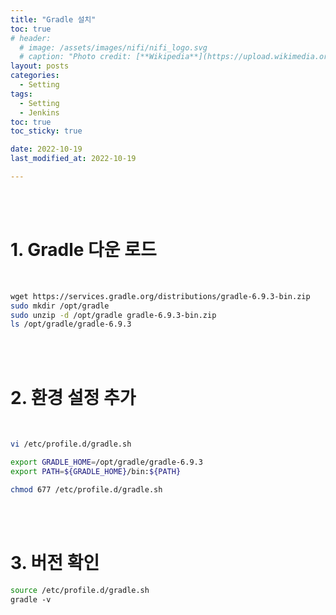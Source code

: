 ```yaml
---
title: "Gradle 설치"
toc: true
# header:
  # image: /assets/images/nifi/nifi_logo.svg
  # caption: "Photo credit: [**Wikipedia**](https://upload.wikimedia.org/wikipedia/commons/f/ff/Apache-nifi-logo.svg)"
layout: posts
categories:
  - Setting
tags:
  - Setting
  - Jenkins
toc: true
toc_sticky: true

date: 2022-10-19
last_modified_at: 2022-10-19

---
```


<br><br>

# 1. Gradle 다운 로드

<br>

```bash
wget https://services.gradle.org/distributions/gradle-6.9.3-bin.zip
sudo mkdir /opt/gradle
sudo unzip -d /opt/gradle gradle-6.9.3-bin.zip
ls /opt/gradle/gradle-6.9.3
```

<br><br>

# 2. 환경 설정 추가

<br>

```bash
vi /etc/profile.d/gradle.sh

export GRADLE_HOME=/opt/gradle/gradle-6.9.3
export PATH=${GRADLE_HOME}/bin:${PATH}

chmod 677 /etc/profile.d/gradle.sh
```

<br><br>

# 3. 버전 확인

```bash
source /etc/profile.d/gradle.sh
gradle -v
```